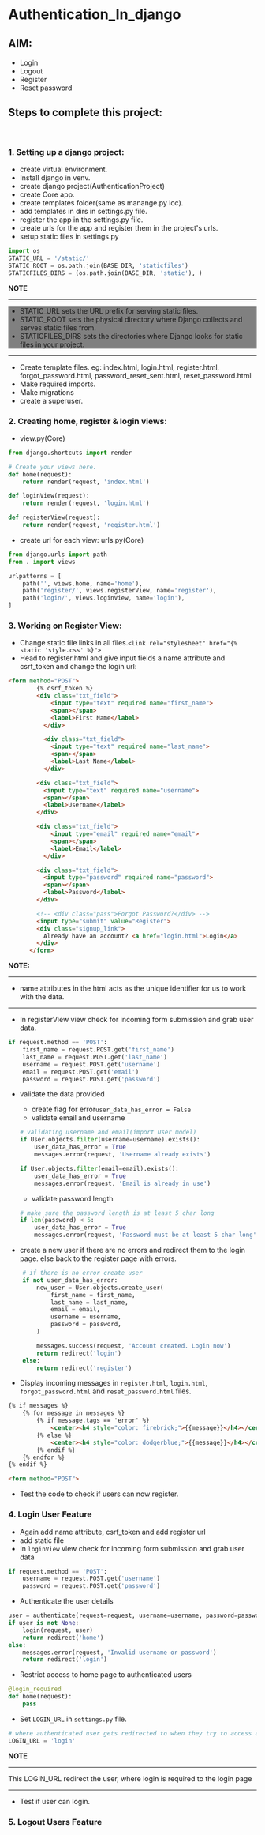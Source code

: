 # Authentication_In_django<br>

## **AIM:**
- Login
- Logout
- Register
- Reset password

## **Steps to complete this project:**
<br>

### **1. Setting up a django project:**
- create virtual environment.
- Install django in venv.
- create django project(AuthenticationProject)
- create Core app.
- create templates folder(same as manange.py loc).
- add templates in dirs in settings.py file.
- register the app in the settings.py file.
- create urls for the app and register them in the project's urls.
- setup static files in settings.py
```py
import os
STATIC_URL = '/static/'
STATIC_ROOT = os.path.join(BASE_DIR, 'staticfiles')
STATICFILES_DIRS = (os.path.join(BASE_DIR, 'static'), )
```

**NOTE**
<HR>
<div style='background-color:gray;'>

- STATIC_URL sets the URL prefix for serving static files.
- STATIC_ROOT sets the physical directory where Django collects and serves static files from.
- STATICFILES_DIRS sets the directories where Django looks for static files in your project.

</div>
<HR>
 
- Create template files. eg: index.html, login.html, register.html, forgot_password.html, password_reset_sent.html, reset_password.html
- Make required imports.
- Make migrations
- create a superuser.

### **2. Creating home, register & login views:**
- view.py(Core)
```py
from django.shortcuts import render

# Create your views here.
def home(request):
    return render(request, 'index.html')

def loginView(request):
    return render(request, 'login.html')

def registerView(request):
    return render(request, 'register.html')
```

- create url for each view: urls.py(Core)
```py
from django.urls import path
from . import views

urlpatterns = [
    path('', views.home, name='home'),
    path('register/', views.registerView, name='register'),
    path('login/', views.loginView, name='login'),
]
```

### **3. Working on Register View:**
- Change static file links in all files.```<link rel="stylesheet" href="{% static 'style.css' %}">```
- Head to register.html and give input fields a name attribute and csrf_token and change the login url:
```html
<form method="POST">
        {% csrf_token %}
        <div class="txt_field">
            <input type="text" required name="first_name">
            <span></span>
            <label>First Name</label>
          </div>

          <div class="txt_field">
            <input type="text" required name="last_name">
            <span></span>
            <label>Last Name</label>
          </div>

        <div class="txt_field">
          <input type="text" required name="username">
          <span></span>
          <label>Username</label>
        </div>

        <div class="txt_field">
            <input type="email" required name="email">
            <span></span>
            <label>Email</label>
          </div>

        <div class="txt_field">
          <input type="password" required name="password">
          <span></span>
          <label>Password</label>
        </div>    

        <!-- <div class="pass">Forgot Password?</div> -->
        <input type="submit" value="Register">
        <div class="signup_link">
          Already have an account? <a href="login.html">Login</a>
        </div>
      </form>
```

**NOTE:**<HR>
- name attributes in the html acts as the unique identifier for us to work with the data.
<hr>

- In registerView view check for incoming form submission and grab user data.
```py
if request.method == 'POST':
    first_name = request.POST.get('first_name')
    last_name = request.POST.get('last_name')
    username = request.POST.get('username')
    email = request.POST.get('email')
    password = request.POST.get('password')
```
- validate the data provided

    - create flag for error```user_data_has_error = False```
    - validate email and username
    ```py
    # validating username and email(import User model)
    if User.objects.filter(username=username).exists():
        user_data_has_error = True
        messages.error(request, 'Username already exists')

    if User.objects.filter(email=email).exists():
        user_data_has_error = True
        messages.error(request, 'Email is already in use')
    ```
    - validate password length
    ```py
    # make sure the password length is at least 5 char long
    if len(password) < 5:
        user_data_has_error = True
        messages.error(request, 'Password must be at least 5 char long')
    ```

- create a new user if there are no errors and redirect them to the login page. else back to the register page with errors.
```py
    # if there is no error create user
    if not user_data_has_error:
        new_user = User.objects.create_user(
            first_name = first_name,
            last_name = last_name,
            email = email,
            username = username,
            password = password,
        )

        messages.success(request, 'Account created. Login now')
        return redirect('login')
    else:
        return redirect('register')
```

- Display incoming messages in ```register.html```, ```login.html```, ```forgot_password.html``` and ```reset_password.html``` files.
```html
{% if messages %}
    {% for message in messages %}
        {% if message.tags == 'error' %}
            <center><h4 style="color: firebrick;">{{message}}</h4></center>
        {% else %}
            <center><h4 style="color: dodgerblue;">{{message}}</h4></center>
        {% endif %}
    {% endfor %}
{% endif %}

<form method="POST">
```
- Test the code to check if users can now register.

### **4. Login User Feature**
- Again add name attribute, csrf_token and add register url
- add static file 
- In ```loginView``` view check for incoming form submission and grab user data
```py
if request.method == 'POST':
    username = request.POST.get('username')
    password = request.POST.get('password')
```

- Authenticate the user details
```py
user = authenticate(request=request, username=username, password=password)
if user is not None:
    login(request, user)
    return redirect('home')
else:
    messages.error(request, 'Invalid username or password')
    return redirect('login')
```

- Restrict access to home page to authenticated users
```py
@login_required
def home(request):
    pass
```

- Set ```LOGIN_URL``` in ```settings.py``` file.
```py
# where authenticated user gets redirected to when they try to access a loing required view.
LOGIN_URL = 'login'
```
**NOTE**<HR>
This LOGIN_URL redirect the user, where login is required to the login page
<hr>

- Test if user can login.

### **5. Logout Users Feature**
